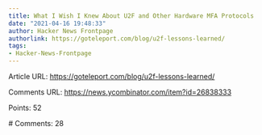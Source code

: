 ```yaml
---
title: What I Wish I Knew About U2F and Other Hardware MFA Protocols
date: "2021-04-16 19:48:33"
author: Hacker News Frontpage
authorlink: https://goteleport.com/blog/u2f-lessons-learned/
tags:
- Hacker-News-Frontpage
---
```


<p>Article URL: <a href="https://goteleport.com/blog/u2f-lessons-learned/">https://goteleport.com/blog/u2f-lessons-learned/</a></p>
<p>Comments URL: <a href="https://news.ycombinator.com/item?id=26838333">https://news.ycombinator.com/item?id=26838333</a></p>
<p>Points: 52</p>
<p># Comments: 28</p>
